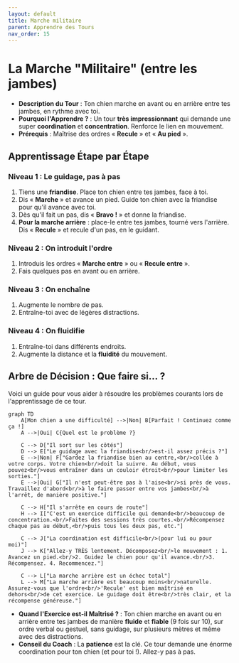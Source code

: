 ```yaml
---
layout: default
title: Marche militaire
parent: Apprendre des Tours
nav_order: 15
---
```


# La Marche "Militaire" (entre les jambes)

- **Description du Tour** : Ton chien marche en avant ou en arrière entre tes jambes, en rythme avec toi.
- **Pourquoi l'Apprendre ?** : Un tour **très impressionnant** qui demande une super **coordination** et **concentration**. Renforce le lien en mouvement.
- **Prérequis** : Maîtrise des ordres « **Recule** » et « **Au pied** ».

## Apprentissage Étape par Étape

### Niveau 1 : Le guidage, pas à pas

1.  Tiens une **friandise**. Place ton chien entre tes jambes, face à toi.
2.  Dis « **Marche** » et avance un pied. Guide ton chien avec la friandise pour qu'il avance avec toi.
3.  Dès qu'il fait un pas, dis « **Bravo !** » et donne la friandise.
4.  **Pour la marche arrière** : place-le entre tes jambes, tourné vers l'arrière. Dis « **Recule** » et recule d'un pas, en le guidant.

### Niveau 2 : On introduit l'ordre

1.  Introduis les ordres « **Marche entre** » ou « **Recule entre** ».
2.  Fais quelques pas en avant ou en arrière.

### Niveau 3 : On enchaîne

1.  Augmente le nombre de pas.
2.  Entraîne-toi avec de légères distractions.

### Niveau 4 : On fluidifie

1.  Entraîne-toi dans différents endroits.
2.  Augmente la distance et la **fluidité** du mouvement.

## Arbre de Décision : Que faire si... ?

Voici un guide pour vous aider à résoudre les problèmes courants lors de l'apprentissage de ce tour.

```mermaid
graph TD
    A[Mon chien a une difficulté] -->|Non| B[Parfait ! Continuez comme ça !]
    A -->|Oui| C{Quel est le problème ?}

    C --> D["Il sort sur les côtés"]
    D --> E["Le guidage avec la friandise<br/>est-il assez précis ?"]
    E -->|Non| F["Gardez la friandise bien au centre,<br/>collée à votre corps. Votre chien<br/>doit la suivre. Au début, vous pouvez<br/>vous entraîner dans un couloir étroit<br/>pour limiter les sorties."]
    E -->|Oui| G["Il n'est peut-être pas à l'aise<br/>si près de vous. Travaillez d'abord<br/>à le faire passer entre vos jambes<br/>à l'arrêt, de manière positive."]

    C --> H["Il s'arrête en cours de route"]
    H --> I["C'est un exercice difficile qui demande<br/>beaucoup de concentration.<br/>Faites des sessions très courtes.<br/>Récompensez chaque pas au début,<br/>puis tous les deux pas, etc."]

    C --> J["La coordination est difficile<br/>(pour lui ou pour moi)"]
    J --> K["Allez-y TRÈS lentement. Décomposez<br/>le mouvement : 1. Avancez un pied.<br/>2. Guidez le chien pour qu'il avance.<br/>3. Récompensez. 4. Recommencez."]
    
    C --> L["La marche arrière est un échec total"]
    L --> M["La marche arrière est beaucoup moins<br/>naturelle. Assurez-vous que l'ordre<br/>'Recule' est bien maîtrisé en dehors<br/>de cet exercice. Le guidage doit être<br/>très clair, et la récompense généreuse."]

```

- **Quand l'Exercice est-il Maîtrisé ?** : Ton chien marche en avant ou en arrière entre tes jambes de manière **fluide** et **fiable** (9 fois sur 10), sur ordre verbal ou gestuel, sans guidage, sur plusieurs mètres et même avec des distractions.
- **Conseil du Coach** : La **patience** est la clé. Ce tour demande une énorme coordination pour ton chien (et pour toi !). Allez-y pas à pas. 
